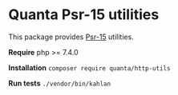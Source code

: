 # Quanta Psr-15 utilities

This package provides [Psr-15](https://www.php-fig.org/psr/psr-15/) utilities.

**Require** php >= 7.4.0

**Installation** `composer require quanta/http-utils`

**Run tests** `./vendor/bin/kahlan`
